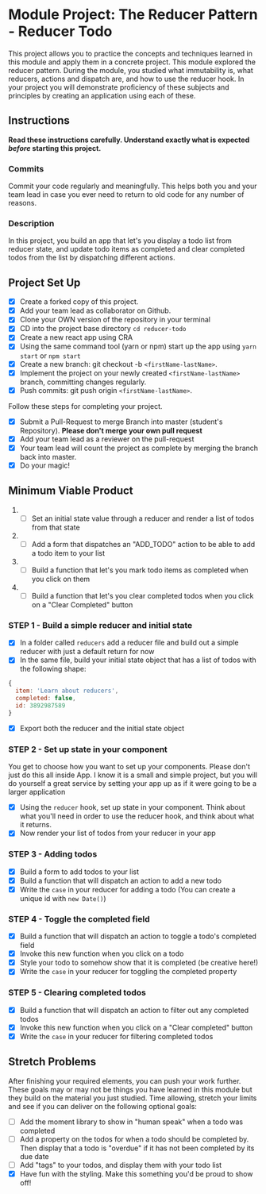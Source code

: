 # Module Project: The Reducer Pattern - Reducer Todo

This project allows you to practice the concepts and techniques learned in this module and apply them in a concrete project. This module explored the reducer pattern. During the module, you studied what immutability is, what reducers, actions and dispatch are, and how to use the reducer hook. In your project you will demonstrate proficiency of these subjects and principles by creating an application using each of these.

## Instructions

**Read these instructions carefully. Understand exactly what is expected _before_ starting this project.**

### Commits

Commit your code regularly and meaningfully. This helps both you and your team lead in case you ever need to return to old code for any number of reasons.

### Description

In this project, you build an app that let's you display a todo list from reducer state, and update todo items as completed and clear completed todos from the list by dispatching different actions.

## Project Set Up

- [X] Create a forked copy of this project.
- [X] Add your team lead as collaborator on Github.
- [X] Clone your OWN version of the repository in your terminal
- [X] CD into the project base directory `cd reducer-todo`
- [X] Create a new react app using CRA
- [X] Using the same command tool (yarn or npm) start up the app using `yarn start` or `npm start`
- [X] Create a new branch: git checkout -b `<firstName-lastName>`.
- [X] Implement the project on your newly created `<firstName-lastName>` branch, committing changes regularly.
- [X] Push commits: git push origin `<firstName-lastName>`.

Follow these steps for completing your project.

- [X] Submit a Pull-Request to merge <firstName-lastName> Branch into master (student's Repository). **Please don't merge your own pull request**
- [X] Add your team lead as a reviewer on the pull-request
- [X] Your team lead will count the project as complete by merging the branch back into master.
- [X] Do your magic!

## Minimum Viable Product

1. - [ ] Set an initial state value through a reducer and render a list of todos from that state
1. - [ ] Add a form that dispatches an "ADD_TODO" action to be able to add a todo item to your list
1. - [ ] Build a function that let's you mark todo items as completed when you click on them
1. - [ ] Build a function that let's you clear completed todos when you click on a "Clear Completed" button

### STEP 1 - Build a simple reducer and initial state

- [X] In a folder called `reducers` add a reducer file and build out a simple reducer with just a default return for now
- [X] In the same file, build your initial state object that has a list of todos with the following shape:

```js
{
  item: 'Learn about reducers',
  completed: false,
  id: 3892987589
}
```

- [X] Export both the reducer and the initial state object

### STEP 2 - Set up state in your component

You get to choose how you want to set up your components. Please don't just do this all inside App. I know it is a small and simple project, but you will do yourself a great service by setting your app up as if it were going to be a larger application

- [X] Using the `reducer` hook, set up state in your component. Think about what you'll need in order to use the reducer hook, and think about what it returns.
- [X] Now render your list of todos from your reducer in your app

### STEP 3 - Adding todos

- [X] Build a form to add todos to your list
- [X] Build a function that will dispatch an action to add a new todo
- [X] Write the `case` in your reducer for adding a todo (You can create a unique id with `new Date()`)

### STEP 4 - Toggle the completed field

- [X] Build a function that will dispatch an action to toggle a todo's completed field
- [X] Invoke this new function when you click on a todo
- [X] Style your todo to somehow show that it is completed (be creative here!)
- [X] Write the `case` in your reducer for toggling the completed property

### STEP 5 - Clearing completed todos

- [X] Build a function that will dispatch an action to filter out any completed todos
- [X] Invoke this new function when you click on a "Clear completed" button
- [X] Write the `case` in your reducer for filtering completed todos

## Stretch Problems

After finishing your required elements, you can push your work further. These goals may or may not be things you have learned in this module but they build on the material you just studied. Time allowing, stretch your limits and see if you can deliver on the following optional goals:

- [ ] Add the moment library to show in "human speak" when a todo was completed
- [ ] Add a property on the todos for when a todo should be completed by. Then display that a todo is "overdue" if it has not been completed by its due date
- [ ] Add "tags" to your todos, and display them with your todo list
- [X] Have fun with the styling. Make this something you'd be proud to show off!
